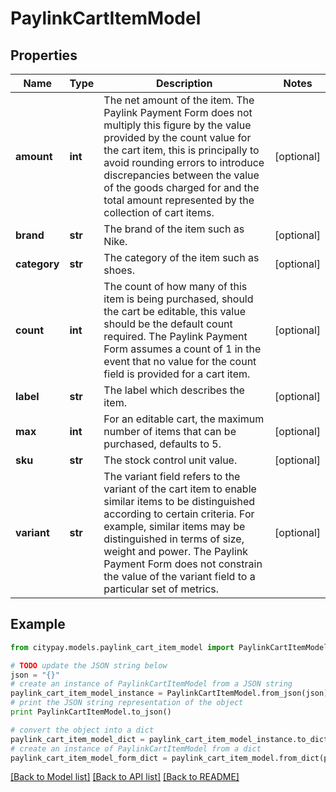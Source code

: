 # PaylinkCartItemModel


## Properties

Name | Type | Description | Notes
------------ | ------------- | ------------- | -------------
**amount** | **int** | The net amount of the item. The Paylink Payment Form does not multiply this figure by the value provided by the count value for the cart item, this is principally to avoid rounding errors to introduce discrepancies between the value of the goods charged for and the total amount represented by the collection of cart items. | [optional] 
**brand** | **str** | The brand of the item such as Nike. | [optional] 
**category** | **str** | The category of the item such as shoes. | [optional] 
**count** | **int** | The count of how many of this item is being purchased, should the cart be editable, this value should be the default count required. The Paylink Payment Form assumes a count of 1 in the event that no value for the count field is provided for a cart item. | [optional] 
**label** | **str** | The label which describes the item. | [optional] 
**max** | **int** | For an editable cart, the maximum number of items that can be purchased, defaults to 5. | [optional] 
**sku** | **str** | The stock control unit value. | [optional] 
**variant** | **str** | The variant field refers to the variant of the cart item to enable similar items to be distinguished according to certain criteria. For example, similar items may be distinguished in terms of size, weight and power. The Paylink Payment Form does not constrain the value of the variant field to a particular set of metrics. | [optional] 

## Example

```python
from citypay.models.paylink_cart_item_model import PaylinkCartItemModel

# TODO update the JSON string below
json = "{}"
# create an instance of PaylinkCartItemModel from a JSON string
paylink_cart_item_model_instance = PaylinkCartItemModel.from_json(json)
# print the JSON string representation of the object
print PaylinkCartItemModel.to_json()

# convert the object into a dict
paylink_cart_item_model_dict = paylink_cart_item_model_instance.to_dict()
# create an instance of PaylinkCartItemModel from a dict
paylink_cart_item_model_form_dict = paylink_cart_item_model.from_dict(paylink_cart_item_model_dict)
```
[[Back to Model list]](../README.md#documentation-for-models) [[Back to API list]](../README.md#documentation-for-api-endpoints) [[Back to README]](../README.md)


